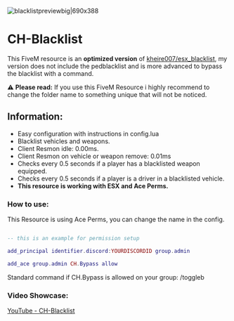 ![blacklistpreviewbig|690x388](https://cdn.discordapp.com/attachments/1078248796896641145/1081590528249958450/blacklistpreviewbig.png)
# CH-Blacklist
This FiveM resource is an **optimized version** of [kheire007/esx_blacklist](https://github.com/kheire007/esx_blacklist), my version does not include the pedblacklist and is more advanced to bypass the blacklist with a command.

⚠️ **Please read:**
If you use this FiveM Resource i highly recommend to change the folder name to something unique that will not be noticed.

## **Information:**

* Easy configuration with instructions in config.lua
* Blacklist vehicles and weapons.
* Client Resmon idle: 0.00ms.
* Client Resmon on vehicle or weapon remove: 0.01ms
* Checks every 0.5 seconds if a player has a blacklisted weapon equipped.
* Checks every 0.5 seconds if a player is a driver in a blacklisted vehicle.
* **This resource is working with ESX and Ace Perms.**

### **How to use:**

This Resource is using Ace Perms, you can change the name in the config.

```lua

-- this is an example for permission setup

add_principal identifier.discord:YOURDISCORDID group.admin

add_ace group.admin CH.Bypass allow

```
Standard command if CH.Bypass is allowed on your group: /toggleb

### **Video Showcase:**
[YouTube - CH-Blacklist](https://www.youtube.com/watch?v=zqaLESQZ98o)